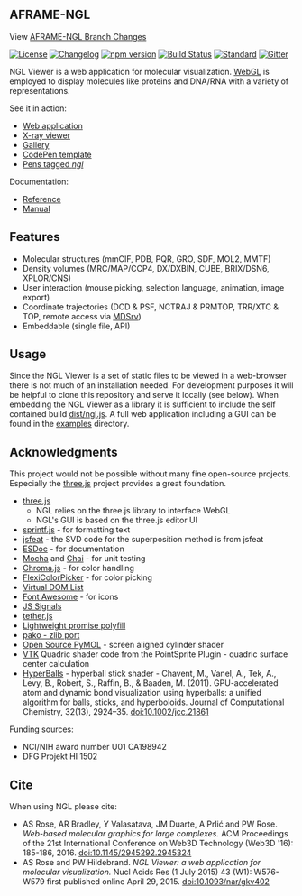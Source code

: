 
AFRAME-NGL
----------
View [AFRAME-NGL Branch Changes](https://github.com/KJStrand/ngl/blob/AFRAME-NGL/AFRAME_COMPONENT.md)



[![License](http://img.shields.io/badge/license-MIT-blue.svg?style=flat)](https://github.com/arose/ngl/blob/master/LICENSE)
[![Changelog](https://img.shields.io/badge/changelog--lightgrey.svg?style=flat)](https://github.com/arose/ngl/blob/master/CHANGELOG.md)
[![npm version](https://badge.fury.io/js/ngl.svg)](https://badge.fury.io/js/ngl)
[![Build Status](https://travis-ci.org/arose/ngl.svg?branch=master)](https://travis-ci.org/arose/ngl)
[![Standard](https://img.shields.io/badge/code_style-standard-brightgreen.svg?style=flat)](https://standardjs.com)
[![Gitter](https://badges.gitter.im/nglviewer/Lobby.svg)](https://gitter.im/nglviewer/Lobby)


NGL Viewer is a web application for molecular visualization. [WebGL](https://get.webgl.org/) is employed to display molecules like proteins and DNA/RNA with a variety of representations.

See it in action:

* [Web application](https://arose.github.io/ngl/?script=showcase/ferredoxin)
* [X-ray viewer](https://codepen.io/arose/full/oWOQMg/)
* [Gallery](http://arose.github.io/ngl/gallery/index.html)
* [CodePen template](https://codepen.io/pen?template=JNLMXb)
* [Pens tagged _ngl_](https://codepen.io/tag/ngl/)


Documentation:

* [Reference](http://arose.github.io/ngl/api/identifiers.html)
* [Manual](http://arose.github.io/ngl/api/manual/index.html)


Features
--------

* Molecular structures (mmCIF, PDB, PQR, GRO, SDF, MOL2, MMTF)
* Density volumes (MRC/MAP/CCP4, DX/DXBIN, CUBE, BRIX/DSN6, XPLOR/CNS)
* User interaction (mouse picking, selection language, animation, image export)
* Coordinate trajectories (DCD & PSF, NCTRAJ & PRMTOP, TRR/XTC & TOP, remote access via [MDSrv](https://github.com/arose/mdsrv/))
* Embeddable (single file, API)


Usage
-----

Since the NGL Viewer is a set of static files to be viewed in a web-browser there is not much of an installation needed. For development purposes it will be helpful to clone this repository and serve it locally (see below). When embedding the NGL Viewer as a library it is sufficient to include the self contained build [dist/ngl.js](dist/ngl.js). A full web application including a GUI can be found in the [examples](examples/) directory.


Acknowledgments
---------------

This project would not be possible without many fine open-source projects. Especially the [three.js](http://threejs.org/) project provides a great foundation.

* [three.js](http://threejs.org/)
    * NGL relies on the three.js library to interface WebGL
    * NGL's GUI is based on the three.js editor UI
* [sprintf.js](https://github.com/alexei/sprintf.js) - for formatting text
* [jsfeat](http://inspirit.github.io/jsfeat/) - the SVD code for the superposition method is from jsfeat
* [ESDoc](https://esdoc.org/) - for documentation
* [Mocha](https://mochajs.org/) and [Chai](http://chaijs.com/) - for unit testing
* [Chroma.js](https://github.com/gka/chroma.js) - for color handling
* [FlexiColorPicker](https://github.com/DavidDurman/FlexiColorPicker) - for color picking
* [Virtual DOM List](https://github.com/sergi/virtual-list)
* [Font Awesome](http://fontawesome.io) - for icons
* [JS Signals](http://millermedeiros.github.com/js-signals)
* [tether.js](http://github.hubspot.com/tether/)
* [Lightweight promise polyfill](https://github.com/taylorhakes/promise-polyfill)
* [pako - zlib port](https://github.com/nodeca/pako)
* [Open Source PyMOL](http://sourceforge.net/projects/pymol/) - screen aligned cylinder shader
* [VTK](http://www.vtk.org/) Quadric shader code from the PointSprite Plugin - quadric surface center calculation
* [HyperBalls](http://sourceforge.net/projects/hyperballs/) - hyperball stick shader - Chavent, M., Vanel, A., Tek, A., Levy, B., Robert, S., Raffin, B., &amp; Baaden, M. (2011). GPU-accelerated atom and dynamic bond visualization using hyperballs: a unified algorithm for balls, sticks, and hyperboloids. Journal of Computational Chemistry, 32(13), 2924–35. [doi:10.1002/jcc.21861](https://dx.doi.org/10.1002/jcc.21861)


Funding sources:

* NCI/NIH award number U01 CA198942
* DFG Projekt HI 1502


Cite
----

When using NGL please cite:

* AS Rose, AR Bradley, Y Valasatava, JM Duarte, A Prlić and PW Rose. _Web-based molecular graphics for large complexes._ ACM Proceedings of the 21st International Conference on Web3D Technology (Web3D '16): 185-186, 2016. [doi:10.1145/2945292.2945324](http://dx.doi.org/10.1145/2945292.2945324)
* AS Rose and PW Hildebrand. _NGL Viewer: a web application for molecular visualization._ Nucl Acids Res (1 July 2015) 43 (W1): W576-W579 first published online April 29, 2015. [doi:10.1093/nar/gkv402](https://doi.org/10.1093/nar/gkv402)
